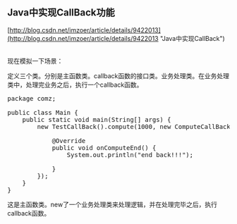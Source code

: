 ## Java中实现CallBack功能 ##

[http://blog.csdn.net/imzoer/article/details/9422013](http://blog.csdn.net/imzoer/article/details/9422013 "Java中实现CallBack")

<br/>
现在模拟一下场景：

定义三个类。分别是主函数类。callback函数的接口类。业务处理类。在业务处理类中，处理完业务之后，执行一个callback函数。

<pre>
package comz;  
  
public class Main {  
    public static void main(String[] args) {  
        new TestCallBack().compute(1000, new ComputeCallBack() {  
  
            @Override  
            public void onComputeEnd() {  
                System.out.println("end back!!!");  
  
            }  
        });  
    }  
}  
</pre>

这是主函数类。new了一个业务处理类来处理逻辑，并在处理完毕之后，执行callback函数。